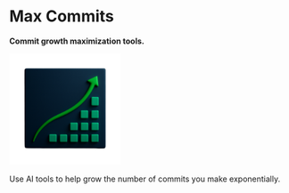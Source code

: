 # Max Commits

**Commit growth maximization tools.**

<img src="./raw-icons/max-commits-3.png" alt="Max Commits Logo" width="200"/>

Use AI tools to help grow the number of commits you make exponentially.
